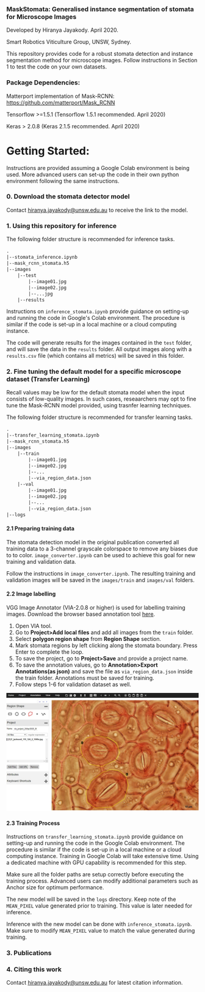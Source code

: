 ### MaskStomata: Generalised instance segmentation of stomata for Microscope Images

Developed by Hiranya Jayakody. April 2020.

Smart Robotics Viticulture Group, UNSW, Sydney.


This repository provides code for a robust stomata detection and instance segmentation method for microscope images. Follow instructions in Section 1 to test the code on your own datasets.

### Package Dependencies:

Matterport implementation of Mask-RCNN: https://github.com/matterport/Mask_RCNN

Tensorflow >=1.5.1 (Tensorflow 1.5.1 recommended. April 2020)

Keras > 2.0.8 (Keras 2.1.5 recommended. April 2020)

# Getting Started:

Instructions are provided assuming a Google Colab environment is being used. More advanced users can set-up the code in their own python environment following the same instructions.

### 0. Download the stomata detector model

Contact hiranya.jayakody@unsw.edu.au to receive the link to the model.

### 1. Using this repository for inference

The following folder structure is recommended for inference tasks.
```
.
|--stomata_inference.ipynb
|--mask_rcnn_stomata.h5
|--images
    |--test
        |--image01.jpg
        |--image02.jpg
        |--...jpg
    |--results
``` 
Instructions on ```inference_stomata.ipynb``` provide guidance on setting-up and running the code in Google's Colab environment. The procedure is similar if the code is set-up in a local machine or a cloud computing instance.

The code will generate results for the images contained in the ```test``` folder, and will save the data in the ```results``` folder. All output images along with a ```results.csv``` file (which contains all metrics) will be saved in this folder.

### 2. Fine tuning the default model for a specific microscope dataset (Transfer Learning)

Recall values may be low for the default stomata model when the input consists of low-quality images. In such cases, reseaarchers may opt to fine tune the Mask-RCNN model provided, using trasnfer learning techniques.

The following folder structure is recommended for transfer learning tasks.
```
.
|--transfer_learning_stomata.ipynb
|--mask_rcnn_stomata.h5
|--images
    |--train
        |--image01.jpg
        |--image02.jpg
        |--...
        |--via_region_data.json
    |--val
        |--image01.jpg
        |--image02.jpg
        |--...
        |--via_region_data.json
|--logs
```

#### 2.1 Preparing training data

The stomata detection model in the original publication converted all training data to a 3-channel grayscale colorspace to remove any biases due to to color. ```image_converter.ipynb``` can be used to achieve this goal for new training and validation data.

Follow the instructions in ```image_converter.ipynb```. The resulting training and validation images will be saved in the ```images/train``` and ```images/val``` folders.

#### 2.2 Image labelling

VGG Image Annotator (VIA-2.0.8 or higher) is used for labelling training images. Download the browser based annotation tool [here](http://www.robots.ox.ac.uk/~vgg/software/via/).

1. Open VIA tool.
2. Go to **Project>Add local files** and add all images from the ```train``` folder.
3. Select **polygon region shape** from **Region Shape** section.
4. Mark stomata regions by left clicking along the stomata boundary. Press Enter to complete the loop.
5. To save the project, go to **Project>Save** and provide a project name.
6. To save the annotation values, go to **Annotation>Export Annotations(as json)** and save the file as ```via_region_data.json``` inside the train folder. Annotations must be saved for training.
7. Follow steps 1-6 for validation dataset as well.

![via_interface](assets/via_interface.jpg)

#### 2.3 Training Process

Instructions on ```transfer_learning_stomata.ipynb``` provide guidance on setting-up and running the code in the Google Colab environment. The procedure is similar if the code is set-up in a local machine or a cloud computing instance. Training in Google Colab will take extensive time. Using a dedicated machine with GPU capability is recommended for this step.

Make sure all the folder paths are setup correctly before executing the training process. Advanced users can modify additional parameters such as Anchor size for optimum performance.

The new model will be saved in the ```logs``` directory. Keep note of the ```MEAN_PIXEL``` value generated prior to training. This value is later needed for inference.

Inference with the new model can be done with ```inference_stomata.ipynb```. Make sure to modify ```MEAN_PIXEL``` value to match the value generated during training.

### 3. Publications

### 4. Citing this work

Contact hiranya.jayakody@unsw.edu.au for latest citation information.







